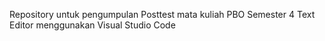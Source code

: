 Repository untuk pengumpulan Posttest mata kuliah PBO Semester 4
Text Editor menggunakan Visual Studio Code
